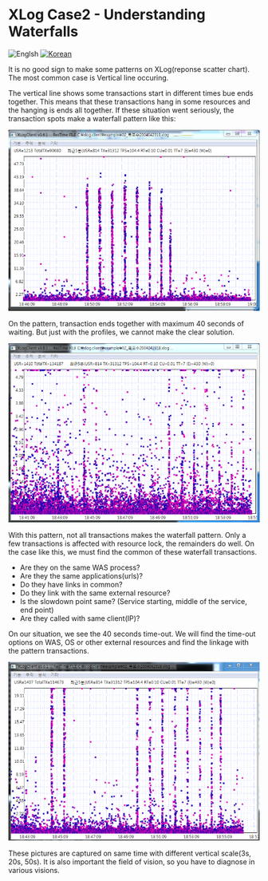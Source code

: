 # XLog Case2 - Understanding Waterfalls
![Englsh](https://img.shields.io/badge/language-English-orange.svg) [![Korean](https://img.shields.io/badge/language-Korean-blue.svg)](XLog-Case2_kr.md)

It is no good sign to make some patterns on XLog(reponse scatter chart). The most common case is Vertical line occuring.

The vertical line shows some transactions start in different times bue ends together. This means that these transactions hang in some resources and the hanging is ends all together. If these situation went seriously, the transaction spots make a waterfall pattern like this:

![waterfall-case1](../img/client/waterfall_30sec.png)

On the pattern, transaction ends together with maximum 40 seconds of waiting. 
But just with the profiles, we cannot make the clear solution.

![waterfall-case2](../img/client/waterfall_5sec.png)

With this pattern, not all transactions makes the waterfall pattern. Only a few transactions is affected with resource lock, the remainders do well.
On the case like this, we must find the common of these waterfall transactions.
*  Are they on the same WAS process?
*  Are they the same applications(urls)?
*  Do they have links in common?
*  Do they link with the same external resource?
*  Is the slowdown point same? (Service starting, middle of the service, end point)
*  Are they called with same client(IP)?

On our situation, we see the 40 seconds time-out. We will find the time-out options on WAS, OS or other external resources and find the linkage with the pattern transactions.

![waterfall-case3](../img/client/waterfall_20sec.png)

These pictures are captured on same time with different vertical scale(3s, 20s, 50s). It is also important the field of vision, so you have to diagnose in various visions. 
